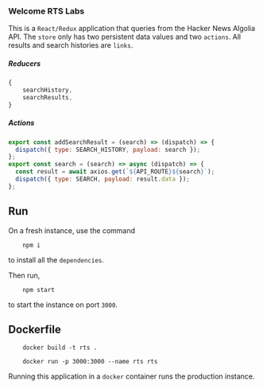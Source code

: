 ### Welcome RTS Labs

This is a `React/Redux` application that queries from the Hacker News Algolia API. The `store` only has two persistent data values and two `actions`. All results and search histories are `links`.

##### Reducers

```javascript
{
    searchHistory,
    searchResults,
}
```

##### Actions

```javascript
export const addSearchResult = (search) => (dispatch) => {
  dispatch({ type: SEARCH_HISTORY, payload: search });
};
export const search = (search) => async (dispatch) => {
  const result = await axios.get(`${API_ROUTE}${search}`);
  dispatch({ type: SEARCH, payload: result.data });
};
```

## Run

On a fresh instance, use the command

```
    npm i
```

to install all the `dependencies`.

Then run,

```
    npm start
```

to start the instance on port `3000`.

## Dockerfile

```linux
    docker build -t rts .

    docker run -p 3000:3000 --name rts rts
```

Running this application in a `docker` container runs the production instance.
